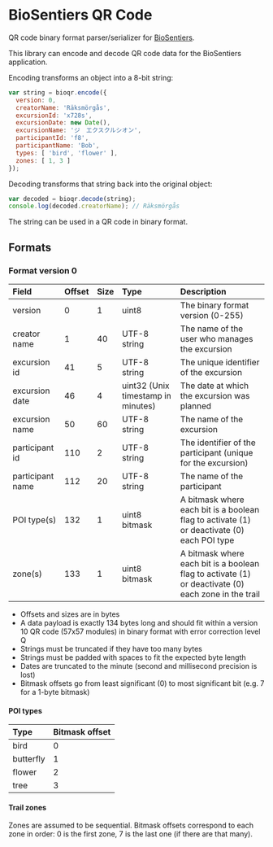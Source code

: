 # BioSentiers QR Code

QR code binary format parser/serializer for [BioSentiers](https://github.com/MediaComem/biosentiers).

This library can encode and decode QR code data for the BioSentiers application.

Encoding transforms an object into a 8-bit string:

```js
var string = bioqr.encode({
  version: 0,
  creatorName: 'Räksmörgås',
  excursionId: 'x728s',
  excursionDate: new Date(),
  excursionName: 'ジ　エクスクルシオン',
  participantId: 'f8',
  participantName: 'Bob',
  types: [ 'bird', 'flower' ],
  zones: [ 1, 3 ]
});
```

Decoding transforms that string back into the original object:

```js
var decoded = bioqr.decode(string);
console.log(decoded.creatorName); // Räksmörgås
```

The string can be used in a QR code in binary format.



## Formats

### Format version 0

Field            | Offset | Size | Type                               | Description
:---             | :---   | :--- | :---                               | :---
version          | 0      | 1    | uint8                              | The binary format version (0-255)
creator name     | 1      | 40   | UTF-8 string                       | The name of the user who manages the excursion
excursion id     | 41     | 5    | UTF-8 string                       | The unique identifier of the excursion
excursion date   | 46     | 4    | uint32 (Unix timestamp in minutes) | The date at which the excursion was planned
excursion name   | 50     | 60   | UTF-8 string                       | The name of the excursion
participant id   | 110    | 2    | UTF-8 string                       | The identifier of the participant (unique for the excursion)
participant name | 112    | 20   | UTF-8 string                       | The name of the participant
POI type(s)      | 132    | 1    | uint8 bitmask                      | A bitmask where each bit is a boolean flag to activate (1) or deactivate (0) each POI type
zone(s)          | 133    | 1    | uint8 bitmask                      | A bitmask where each bit is a boolean flag to activate (1) or deactivate (0) each zone in the trail

* Offsets and sizes are in bytes
* A data payload is exactly 134 bytes long and should fit within a version 10 QR code (57x57 modules) in binary format with error correction level Q
* Strings must be truncated if they have too many bytes
* Strings must be padded with spaces to fit the expected byte length
* Dates are truncated to the minute (second and millisecond precision is lost)
* Bitmask offsets go from least significant (0) to most significant bit (e.g. 7 for a 1-byte bitmask)

#### POI types

Type      | Bitmask offset
:---      | :---
bird      | 0
butterfly | 1
flower    | 2
tree      | 3

#### Trail zones

Zones are assumed to be sequential.
Bitmask offsets correspond to each zone in order: 0 is the first zone, 7 is the last one (if there are that many).
